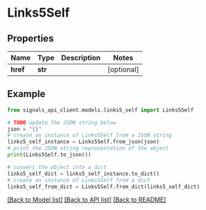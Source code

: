 # Links5Self


## Properties

Name | Type | Description | Notes
------------ | ------------- | ------------- | -------------
**href** | **str** |  | [optional] 

## Example

```python
from signals_api_client.models.links5_self import Links5Self

# TODO update the JSON string below
json = "{}"
# create an instance of Links5Self from a JSON string
links5_self_instance = Links5Self.from_json(json)
# print the JSON string representation of the object
print(Links5Self.to_json())

# convert the object into a dict
links5_self_dict = links5_self_instance.to_dict()
# create an instance of Links5Self from a dict
links5_self_from_dict = Links5Self.from_dict(links5_self_dict)
```
[[Back to Model list]](../README.md#documentation-for-models) [[Back to API list]](../README.md#documentation-for-api-endpoints) [[Back to README]](../README.md)


